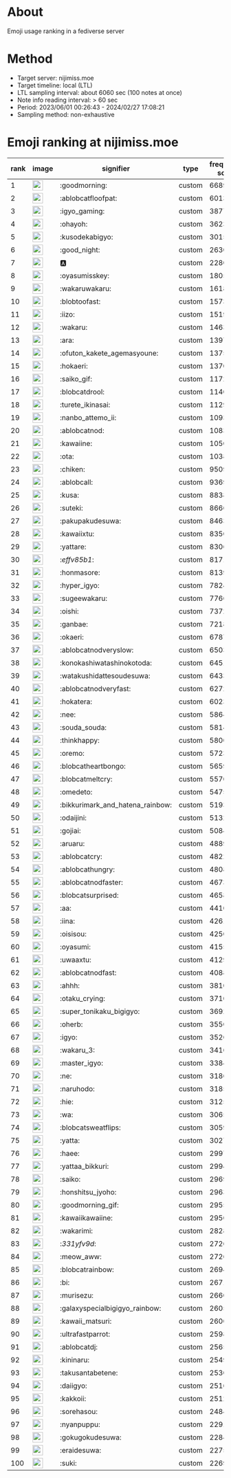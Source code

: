 # About
Emoji usage ranking in a fediverse server

# Method
- Target server: nijimiss.moe
- Target timeline: local (LTL)
- LTL sampling interval: about 6060 sec (100 notes at once)
- Note info reading interval: > 60 sec
- Period: 2023/06/01 00:26:43 - 2024/02/27 17:08:21 
- Sampling method: non-exhaustive

# Emoji ranking at nijimiss.moe

|rank|image|signifier|type|frequency score|
|----|----|----|----|----|
|1|<img height="24" src="https://nijimiss.moe/emoji/goodmorning.webp">|:goodmorning:|custom|66899|
|2|<img height="24" src="https://nijimiss.moe/emoji/ablobcatfloofpat.webp">|:ablobcatfloofpat:|custom|60130|
|3|<img height="24" src="https://nijimiss.moe/emoji/igyo_gaming.webp">|:igyo_gaming:|custom|38774|
|4|<img height="24" src="https://nijimiss.moe/emoji/ohayoh.webp">|:ohayoh:|custom|36235|
|5|<img height="24" src="https://nijimiss.moe/emoji/kusodekabigyo.webp">|:kusodekabigyo:|custom|30154|
|6|<img height="24" src="https://nijimiss.moe/emoji/good_night.webp">|:good_night:|custom|26300|
|7|<img height="24" src="https://nijimiss.moe/emoji/a.webp">|:a:|custom|22809|
|8|<img height="24" src="https://nijimiss.moe/emoji/oyasumisskey.webp">|:oyasumisskey:|custom|18056|
|9|<img height="24" src="https://nijimiss.moe/emoji/wakaruwakaru.webp">|:wakaruwakaru:|custom|16183|
|10|<img height="24" src="https://nijimiss.moe/emoji/blobtoofast.webp">|:blobtoofast:|custom|15735|
|11|<img height="24" src="https://nijimiss.moe/emoji/iizo.webp">|:iizo:|custom|15194|
|12|<img height="24" src="https://nijimiss.moe/emoji/wakaru.webp">|:wakaru:|custom|14637|
|13|<img height="24" src="https://nijimiss.moe/emoji/ara.webp">|:ara:|custom|13977|
|14|<img height="24" src="https://nijimiss.moe/emoji/ofuton_kakete_agemasyoune.webp">|:ofuton_kakete_agemasyoune:|custom|13753|
|15|<img height="24" src="https://nijimiss.moe/emoji/hokaeri.webp">|:hokaeri:|custom|13706|
|16|<img height="24" src="https://nijimiss.moe/emoji/saiko_gif.webp">|:saiko_gif:|custom|11724|
|17|<img height="24" src="https://nijimiss.moe/emoji/blobcatdrool.webp">|:blobcatdrool:|custom|11404|
|18|<img height="24" src="https://nijimiss.moe/emoji/turete_ikinasai.webp">|:turete_ikinasai:|custom|11296|
|19|<img height="24" src="https://nijimiss.moe/emoji/nanbo_attemo_ii.webp">|:nanbo_attemo_ii:|custom|10933|
|20|<img height="24" src="https://nijimiss.moe/emoji/ablobcatnod.webp">|:ablobcatnod:|custom|10835|
|21|<img height="24" src="https://nijimiss.moe/emoji/kawaiine.webp">|:kawaiine:|custom|10509|
|22|<img height="24" src="https://nijimiss.moe/emoji/ota.webp">|:ota:|custom|10381|
|23|<img height="24" src="https://nijimiss.moe/emoji/chiken.webp">|:chiken:|custom|9509|
|24|<img height="24" src="https://nijimiss.moe/emoji/ablobcall.webp">|:ablobcall:|custom|9369|
|25|<img height="24" src="https://nijimiss.moe/emoji/kusa.webp">|:kusa:|custom|8838|
|26|<img height="24" src="https://nijimiss.moe/emoji/suteki.webp">|:suteki:|custom|8666|
|27|<img height="24" src="https://nijimiss.moe/emoji/pakupakudesuwa.webp">|:pakupakudesuwa:|custom|8463|
|28|<img height="24" src="https://nijimiss.moe/emoji/kawaiixtu.webp">|:kawaiixtu:|custom|8350|
|29|<img height="24" src="https://nijimiss.moe/emoji/yattare.webp">|:yattare:|custom|8306|
|30|<img height="24" src="https://nijimiss.moe/emoji/_effv85b1_.webp">|:_effv85b1_:|custom|8171|
|31|<img height="24" src="https://nijimiss.moe/emoji/honmasore.webp">|:honmasore:|custom|8139|
|32|<img height="24" src="https://nijimiss.moe/emoji/hyper_igyo.webp">|:hyper_igyo:|custom|7824|
|33|<img height="24" src="https://nijimiss.moe/emoji/sugeewakaru.webp">|:sugeewakaru:|custom|7766|
|34|<img height="24" src="https://nijimiss.moe/emoji/oishi.webp">|:oishi:|custom|7372|
|35|<img height="24" src="https://nijimiss.moe/emoji/ganbae.webp">|:ganbae:|custom|7218|
|36|<img height="24" src="https://nijimiss.moe/emoji/okaeri.webp">|:okaeri:|custom|6787|
|37|<img height="24" src="https://nijimiss.moe/emoji/ablobcatnodveryslow.webp">|:ablobcatnodveryslow:|custom|6503|
|38|<img height="24" src="https://nijimiss.moe/emoji/konokashiwatashinokotoda.webp">|:konokashiwatashinokotoda:|custom|6451|
|39|<img height="24" src="https://nijimiss.moe/emoji/watakushidattesoudesuwa.webp">|:watakushidattesoudesuwa:|custom|6433|
|40|<img height="24" src="https://nijimiss.moe/emoji/ablobcatnodveryfast.webp">|:ablobcatnodveryfast:|custom|6272|
|41|<img height="24" src="https://nijimiss.moe/emoji/hokatera.webp">|:hokatera:|custom|6023|
|42|<img height="24" src="https://nijimiss.moe/emoji/nee.webp">|:nee:|custom|5864|
|43|<img height="24" src="https://nijimiss.moe/emoji/souda_souda.webp">|:souda_souda:|custom|5814|
|44|<img height="24" src="https://nijimiss.moe/emoji/thinkhappy.webp">|:thinkhappy:|custom|5800|
|45|<img height="24" src="https://nijimiss.moe/emoji/oremo.webp">|:oremo:|custom|5723|
|46|<img height="24" src="https://nijimiss.moe/emoji/blobcatheartbongo.webp">|:blobcatheartbongo:|custom|5659|
|47|<img height="24" src="https://nijimiss.moe/emoji/blobcatmeltcry.webp">|:blobcatmeltcry:|custom|5570|
|48|<img height="24" src="https://nijimiss.moe/emoji/omedeto.webp">|:omedeto:|custom|5475|
|49|<img height="24" src="https://nijimiss.moe/emoji/bikkurimark_and_hatena_rainbow.webp">|:bikkurimark_and_hatena_rainbow:|custom|5193|
|50|<img height="24" src="https://nijimiss.moe/emoji/odaijini.webp">|:odaijini:|custom|5132|
|51|<img height="24" src="https://nijimiss.moe/emoji/gojiai.webp">|:gojiai:|custom|5084|
|52|<img height="24" src="https://nijimiss.moe/emoji/aruaru.webp">|:aruaru:|custom|4889|
|53|<img height="24" src="https://nijimiss.moe/emoji/ablobcatcry.webp">|:ablobcatcry:|custom|4822|
|54|<img height="24" src="https://nijimiss.moe/emoji/ablobcathungry.webp">|:ablobcathungry:|custom|4808|
|55|<img height="24" src="https://nijimiss.moe/emoji/ablobcatnodfaster.webp">|:ablobcatnodfaster:|custom|4673|
|56|<img height="24" src="https://nijimiss.moe/emoji/blobcatsurprised.webp">|:blobcatsurprised:|custom|4658|
|57|<img height="24" src="https://nijimiss.moe/emoji/aa.webp">|:aa:|custom|4410|
|58|<img height="24" src="https://nijimiss.moe/emoji/iina.webp">|:iina:|custom|4261|
|59|<img height="24" src="https://nijimiss.moe/emoji/oisisou.webp">|:oisisou:|custom|4250|
|60|<img height="24" src="https://nijimiss.moe/emoji/oyasumi.webp">|:oyasumi:|custom|4155|
|61|<img height="24" src="https://nijimiss.moe/emoji/uwaaxtu.webp">|:uwaaxtu:|custom|4129|
|62|<img height="24" src="https://nijimiss.moe/emoji/ablobcatnodfast.webp">|:ablobcatnodfast:|custom|4088|
|63|<img height="24" src="https://nijimiss.moe/emoji/ahhh.webp">|:ahhh:|custom|3810|
|64|<img height="24" src="https://nijimiss.moe/emoji/otaku_crying.webp">|:otaku_crying:|custom|3710|
|65|<img height="24" src="https://nijimiss.moe/emoji/super_tonikaku_bigigyo.webp">|:super_tonikaku_bigigyo:|custom|3692|
|66|<img height="24" src="https://nijimiss.moe/emoji/oherb.webp">|:oherb:|custom|3550|
|67|<img height="24" src="https://nijimiss.moe/emoji/igyo.webp">|:igyo:|custom|3526|
|68|<img height="24" src="https://nijimiss.moe/emoji/wakaru_3.webp">|:wakaru_3:|custom|3416|
|69|<img height="24" src="https://nijimiss.moe/emoji/master_igyo.webp">|:master_igyo:|custom|3384|
|70|<img height="24" src="https://nijimiss.moe/emoji/ne.webp">|:ne:|custom|3186|
|71|<img height="24" src="https://nijimiss.moe/emoji/naruhodo.webp">|:naruhodo:|custom|3185|
|72|<img height="24" src="https://nijimiss.moe/emoji/hie.webp">|:hie:|custom|3125|
|73|<img height="24" src="https://nijimiss.moe/emoji/wa.webp">|:wa:|custom|3065|
|74|<img height="24" src="https://nijimiss.moe/emoji/blobcatsweatflips.webp">|:blobcatsweatflips:|custom|3059|
|75|<img height="24" src="https://nijimiss.moe/emoji/yatta.webp">|:yatta:|custom|3027|
|76|<img height="24" src="https://nijimiss.moe/emoji/haee.webp">|:haee:|custom|2997|
|77|<img height="24" src="https://nijimiss.moe/emoji/yattaa_bikkuri.webp">|:yattaa_bikkuri:|custom|2994|
|78|<img height="24" src="https://nijimiss.moe/emoji/saiko.webp">|:saiko:|custom|2969|
|79|<img height="24" src="https://nijimiss.moe/emoji/honshitsu_jyoho.webp">|:honshitsu_jyoho:|custom|2963|
|80|<img height="24" src="https://nijimiss.moe/emoji/goodmorning_gif.webp">|:goodmorning_gif:|custom|2955|
|81|<img height="24" src="https://nijimiss.moe/emoji/kawaiikawaiine.webp">|:kawaiikawaiine:|custom|2950|
|82|<img height="24" src="https://nijimiss.moe/emoji/wakarimi.webp">|:wakarimi:|custom|2828|
|83|<img height="24" src="https://nijimiss.moe/emoji/_331yfv9d_.webp">|:_331yfv9d_:|custom|2726|
|84|<img height="24" src="https://nijimiss.moe/emoji/meow_aww.webp">|:meow_aww:|custom|2726|
|85|<img height="24" src="https://nijimiss.moe/emoji/blobcatrainbow.webp">|:blobcatrainbow:|custom|2694|
|86|<img height="24" src="https://nijimiss.moe/emoji/bi.webp">|:bi:|custom|2671|
|87|<img height="24" src="https://nijimiss.moe/emoji/murisezu.webp">|:murisezu:|custom|2660|
|88|<img height="24" src="https://nijimiss.moe/emoji/galaxyspecialbigigyo_rainbow.webp">|:galaxyspecialbigigyo_rainbow:|custom|2605|
|89|<img height="24" src="https://nijimiss.moe/emoji/kawaii_matsuri.webp">|:kawaii_matsuri:|custom|2600|
|90|<img height="24" src="https://nijimiss.moe/emoji/ultrafastparrot.webp">|:ultrafastparrot:|custom|2598|
|91|<img height="24" src="https://nijimiss.moe/emoji/ablobcatdj.webp">|:ablobcatdj:|custom|2565|
|92|<img height="24" src="https://nijimiss.moe/emoji/kininaru.webp">|:kininaru:|custom|2549|
|93|<img height="24" src="https://nijimiss.moe/emoji/takusantabetene.webp">|:takusantabetene:|custom|2530|
|94|<img height="24" src="https://nijimiss.moe/emoji/daiigyo.webp">|:daiigyo:|custom|2516|
|95|<img height="24" src="https://nijimiss.moe/emoji/kakkoii.webp">|:kakkoii:|custom|2512|
|96|<img height="24" src="https://nijimiss.moe/emoji/sorehasou.webp">|:sorehasou:|custom|2484|
|97|<img height="24" src="https://nijimiss.moe/emoji/nyanpuppu.webp">|:nyanpuppu:|custom|2291|
|98|<img height="24" src="https://nijimiss.moe/emoji/gokugokudesuwa.webp">|:gokugokudesuwa:|custom|2284|
|99|<img height="24" src="https://nijimiss.moe/emoji/eraidesuwa.webp">|:eraidesuwa:|custom|2275|
|100|<img height="24" src="https://nijimiss.moe/emoji/suki.webp">|:suki:|custom|2269|
